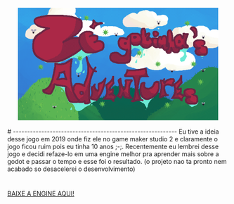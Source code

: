 

<p align="center">
  <img height="256" alt="Simple GUI Transitions" src="zegotinhalogocomfundo.png">
</p>
# ----------------------------------------------------------
Eu tive a ideia desse jogo em 2019 onde fiz ele no game maker studio 2 e claramente o jogo ficou ruim pois eu tinha 10 anos ;-;.
Recentemente eu lembrei desse jogo e decidi refaze-lo em uma engine melhor pra aprender mais sobre a godot e passar o tempo e esse foi o resultado. (o projeto nao ta pronto nem acabado so desacelerei o desenvolvimento)
<h1></h1><a href="https://www.w3schools.com">BAIXE A ENGINE AQUI!</a>
